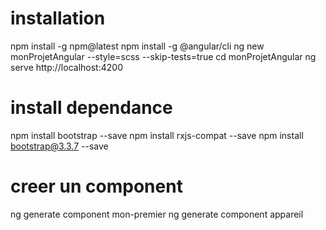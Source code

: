 # installation
npm install -g npm@latest
npm install -g @angular/cli
ng new monProjetAngular --style=scss --skip-tests=true
cd monProjetAngular
ng serve
http://localhost:4200

# install dependance
npm install bootstrap --save
npm install rxjs-compat --save
npm install bootstrap@3.3.7 --save

# creer un component

ng generate component mon-premier
ng generate component appareil